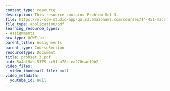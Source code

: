 ```yaml
---
content_type: resource
description: This resource contains Problem Set 3.
file: https://ol-ocw-studio-app-qa.s3.amazonaws.com/courses/14-451-macroeconomic-theory-i-spring-2007/5a4af9ab5379cc91a78cea278eacf9b2_probset_3.pdf
file_type: application/pdf
learning_resource_types:
- Assignments
ocw_type: OCWFile
parent_title: Assignments
parent_type: CourseSection
resourcetype: Document
title: probset_3.pdf
uid: 5a4af9ab-5379-cc91-a78c-ea278eacf9b2
video_files:
  video_thumbnail_file: null
video_metadata:
  youtube_id: null
---
```

